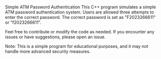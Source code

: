 Simple ATM Password Authentication
This C++ program simulates a simple ATM password authentication system. Users are allowed three attempts to enter the correct password. The correct password is set as "F2023266611" or "f2023266611".

Feel free to contribute or modify the code as needed. If you encounter any issues or have suggestions, please open an issue.

Note: This is a simple program for educational purposes, and it may not handle more advanced security measures.
